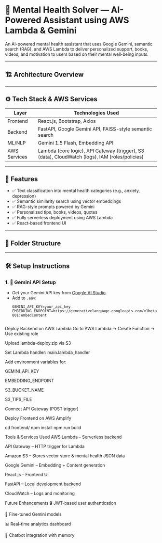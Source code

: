 # 🧠 Mental Health Solver — AI-Powered Assistant using AWS Lambda & Gemini

An AI-powered mental health assistant that uses Google Gemini, semantic search (RAG), and AWS Lambda to deliver personalized support, books, videos, and motivation to users based on their mental well-being inputs.

---

## 🏗️ Architecture Overview


---

## ⚙️ Tech Stack & AWS Services

| Layer        | Technologies Used                                     |
|--------------|--------------------------------------------------------|
| Frontend     | React.js, Bootstrap, Axios                            |
| Backend      | FastAPI, Google Gemini API, FAISS-style semantic search |
| ML/NLP       | Gemini 1.5 Flash, Embedding API                       |
| AWS Services | Lambda (core logic), API Gateway (trigger), S3 (data), CloudWatch (logs), IAM (roles/policies) |

---

## 🚀 Features

- ✅ Text classification into mental health categories (e.g., anxiety, depression)
- ✅ Semantic similarity search using vector embeddings
- ✅ RAG-style prompts powered by Gemini
- ✅ Personalized tips, books, videos, quotes
- ✅ Fully serverless deployment using AWS Lambda
- ✅ React-based frontend UI

---

## 📁 Folder Structure


---

## 🛠️ Setup Instructions

### 1. 🧠 Gemini API Setup
- Get your Gemini API key from [Google AI Studio](https://makersuite.google.com).
- Add to `.env`:
  ```env
  GEMINI_API_KEY=your_api_key
  EMBEDDING_ENDPOINT=https://generativelanguage.googleapis.com/v1beta/models/embedding-001:embedContent


Deploy Backend on AWS Lambda
Go to AWS Lambda → Create Function → Use existing role

Upload lambda-deploy.zip via S3

Set Lambda handler: main.lambda_handler

Add environment variables for:

GEMINI_API_KEY

EMBEDDING_ENDPOINT

S3_BUCKET_NAME

S3_TIPS_FILE

Connect API Gateway (POST trigger)


Deploy Frontend on AWS Amplify

cd frontend/
npm install
npm run build



Tools & Services Used
AWS Lambda – Serverless backend

API Gateway – HTTP trigger for Lambda

Amazon S3 – Stores vector store & mental health JSON data

Google Gemini – Embedding + Content generation

React.js – Frontend UI

FastAPI – Local development backend

CloudWatch – Logs and monitoring


Future Enhancements
🔒 JWT-based user authentication

🧠 Fine-tuned Gemini models

📊 Real-time analytics dashboard

💬 Chatbot integration with memory
